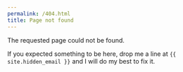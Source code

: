 ```yaml
---
permalink: /404.html
title: Page not found
---
```


The requested page could not be found.

If you expected something to be here, drop me a line at `{{ site.hidden_email }}` and I will do my best to fix it.
